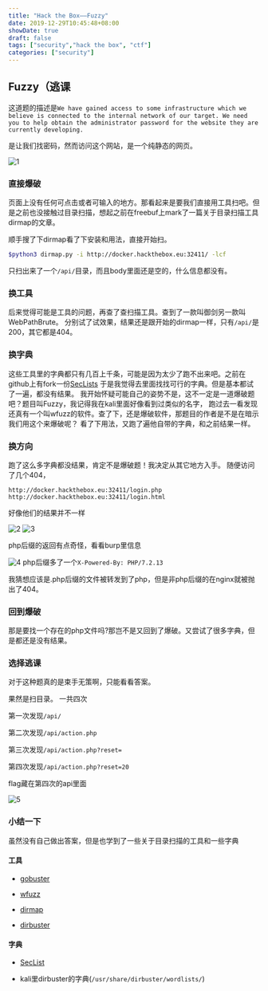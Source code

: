 ```yaml
---
title: "Hack the Box——Fuzzy"
date: 2019-12-29T10:45:48+08:00
showDate: true
draft: false
tags: ["security","hack the box", "ctf"]
categories: ["security"]
---
```



## Fuzzy（逃课

这道题的描述是`We have gained access to some infrastructure which we believe is connected to the internal network of our target. We need you to help obtain the administrator password for the website they are currently developing.`

是让我们找密码，然而访问这个网站，是一个纯静态的网页。

![1](1.png)

### 直接爆破

页面上没有任何可点击或者可输入的地方。那看起来是要我们直接用工具扫吧。但是之前也没接触过目录扫描，想起之前在freebuf上mark了一篇关于目录扫描工具dirmap的文章。

顺手搜了下dirmap看了下安装和用法，直接开始扫。

```zsh
$python3 dirmap.py -i http://docker.hackthebox.eu:32411/ -lcf
```

只扫出来了一个`/api/`目录，而且body里面还是空的，什么信息都没有。

### 换工具

后来觉得可能是工具的问题，再查了查扫描工具。查到了一款叫御剑另一款叫WebPathBrute。
分别试了试效果，结果还是跟开始的dirmap一样，只有`/api/`是200，其它都是404。

### 换字典

这些工具里的字典都只有几百上千条，可能是因为太少了跑不出来吧。之前在github上有fork一份[SecLists](https://github.com/danielmiessler/SecLists)
于是我觉得去里面找找可行的字典。但是基本都试了一遍，都没有结果。
我开始怀疑可能自己的姿势不是，这不一定是一道爆破题吧？题目叫Fuzzy，我记得我在kali里面好像看到过类似的名字，
跑过去一看发现还真有一个叫wfuzz的软件。查了下，还是爆破软件，那题目的作者是不是在暗示我们用这个来爆破呢？
看了下用法，又跑了遍他自带的字典，和之前结果一样。

### 换方向

跑了这么多字典都没结果，肯定不是爆破题！我决定从其它地方入手。
随便访问了几个404，


`http://docker.hackthebox.eu:32411/login.php`
`http://docker.hackthebox.eu:32411/login.html`

好像他们的结果并不一样

![2](2.png)
![3](3.png)

php后缀的返回有点奇怪，看看burp里信息

![4](4.png)
php后缀多了一个`X-Powered-By: PHP/7.2.13`

我猜想应该是.php后缀的文件被转发到了php，但是非php后缀的在nginx就被抛出了404。

### 回到爆破                                                                                                                                                                   
那是要找一个存在的php文件吗?那岂不是又回到了爆破。又尝试了很多字典，但是都还是没有结果。

### 选择逃课

对于这种题真的是束手无策啊，只能看看答案。

果然是扫目录。
一共四次

第一次发现`/api/`

第二次发现`/api/action.php`

第三次发现`/api/action.php?reset=`

第四次发现`/api/action.php?reset=20`

flag藏在第四次的api里面

![5](5.png)

### 小结一下

虽然没有自己做出答案，但是也学到了一些关于目录扫描的工具和一些字典

#### 工具

* [gobuster](https://github.com/OJ/gobuster)

* [wfuzz](https://github.com/xmendez/wfuzz)

* [dirmap](https://github.com/xmendez/wfuzz)

* [dirbuster](https://github.com/KajanM/DirBuster)

#### 字典

* [SecList](https://github.com/danielmiessler/SecLists)

* kali里dirbuster的字典(`/usr/share/dirbuster/wordlists/`)


